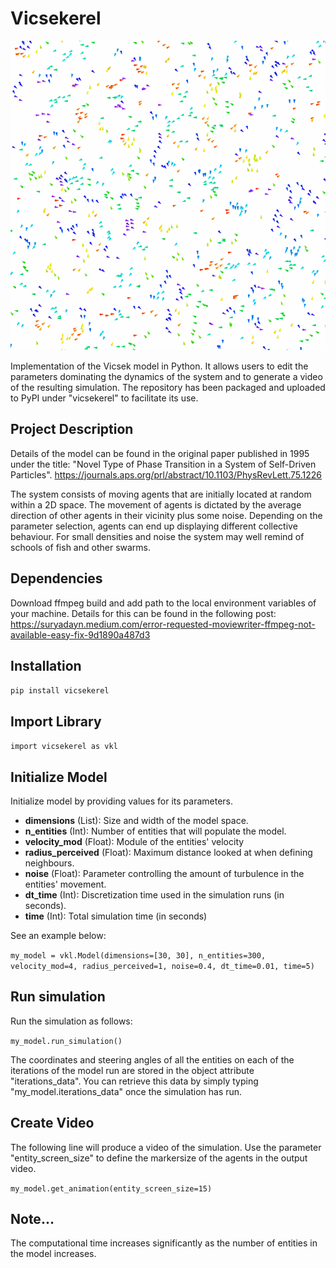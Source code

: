 

# **Vicsekerel**

![Alt Text](outputs/demo.gif)

Implementation of the Vicsek model in Python. It allows users to edit the parameters dominating the dynamics of the system and to generate a video of the resulting simulation.
The repository has been packaged and uploaded to PyPI under "vicsekerel" to facilitate its use.

## **Project Description**

Details of the model can be found in the original paper published in 1995 under the title: "Novel Type of Phase Transition in a System of Self-Driven Particles". https://journals.aps.org/prl/abstract/10.1103/PhysRevLett.75.1226

The system consists of moving agents that are initially located at random within a 2D space. The movement of agents is dictated by the average direction of other agents in their vicinity plus some noise. Depending on the parameter selection, agents can end up displaying different collective behaviour. For small densities and noise the system may well remind of schools of fish and other swarms.


## **Dependencies**

Download ffmpeg build and add path to the local environment variables of your machine. Details for this can be found in the following post: https://suryadayn.medium.com/error-requested-moviewriter-ffmpeg-not-available-easy-fix-9d1890a487d3


## **Installation** 

``` pip install vicsekerel ```

## **Import Library**

```import vicsekerel as vkl ```

## **Initialize Model**

Initialize model by providing values for its parameters.

 - **dimensions** (List): Size and width of the model space.
- **n_entities** (Int): Number of entities that will populate the model.
- **velocity_mod** (Float): Module of the entities' velocity
- **radius_perceived** (Float): Maximum distance looked at when defining neighbours.
- **noise** (Float): Parameter controlling the amount of turbulence in the entities' movement.
- **dt_time** (Int): Discretization time used in the simulation runs (in seconds).
- **time** (Int): Total simulation time (in seconds)

See an example below:

```my_model = vkl.Model(dimensions=[30, 30], n_entities=300, velocity_mod=4, radius_perceived=1, noise=0.4, dt_time=0.01, time=5) ```

## **Run simulation**

Run the simulation as follows:

```my_model.run_simulation()```

The coordinates and steering angles of all the entities on each of the iterations of the model run are stored in the object attribute "iterations_data". You can retrieve this data by simply typing "my_model.iterations_data" once the simulation has run.

## **Create Video**

The following line will produce a video of the simulation. Use the parameter "entity_screen_size" to define the markersize of the agents in the output video.

```my_model.get_animation(entity_screen_size=15)```


## **Note...**

The computational time increases significantly as the number of entities in the model increases.
